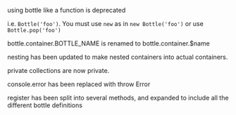 using bottle like a function is deprecated

i.e. `Bottle('foo')`.  You must use `new` as in `new Bottle('foo')` or use `Bottle.pop('foo')`

bottle.container.BOTTLE_NAME is renamed to bottle.container.$name


nesting has been updated to make nested containers into actual containers.


private collections are now private.


console.error has been replaced with throw Error

register has been split into several methods, and expanded to include all the different bottle definitions

